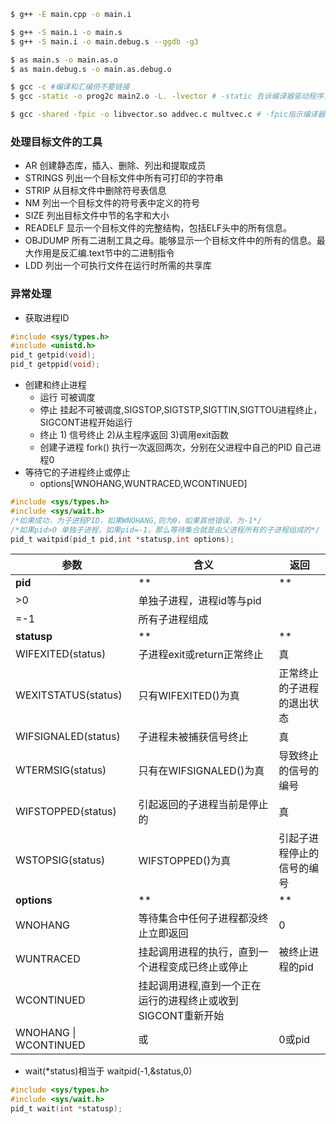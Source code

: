 ```sh
$ g++ -E main.cpp -o main.i

$ g++ -S main.i -o main.s
$ g++ -S main.i -o main.debug.s --ggdb -g3

$ as main.s -o main.as.o
$ as main.debug.s -o main.as.debug.o

$ gcc -c #编译和汇编但不要链接
$ gcc -static -o prog2c main2.o -L. -lvector # -static 告诉编译器驱动程序，链接器应该构建一个完全链接的可执行目标文件，-lvector 是 libvector.a 的缩写，-L.参数告诉链接器在当前目录下查找libvector.a

$ gcc -shared -fpic -o libvector.so addvec.c multvec.c # -fpic指示编译器生成与位置无关的代码，-shared指示链接器创建一个共享的目标文件
```

### 处理目标文件的工具
* AR 创建静态库，插入、删除、列出和提取成员
* STRINGS 列出一个目标文件中所有可打印的字符串
* STRIP 从目标文件中删除符号表信息
* NM 列出一个目标文件的符号表中定义的符号
* SIZE 列出目标文件中节的名字和大小
* READELF 显示一个目标文件的完整结构，包括ELF头中的所有信息。
* OBJDUMP 所有二进制工具之母。能够显示一个目标文件中的所有的信息。最大作用是反汇编.text节中的二进制指令
* LDD 列出一个可执行文件在运行时所需的共享库

### 异常处理
* 获取进程ID 
```c
#include <sys/types.h>
#include <unistd.h>
pid_t getpid(void);
pid_t getppid(void);
```
* 创建和终止进程
  - 运行 可被调度
  - 停止 挂起不可被调度,SIGSTOP,SIGTSTP,SIGTTIN,SIGTTOU进程终止，SIGCONT进程开始运行
  - 终止 1) 信号终止 2)从主程序返回 3)调用exit函数
  - 创建子进程 fork() 执行一次返回两次，分别在父进程中自己的PID 自己进程0
* 等待它的子进程终止或停止
  - options[WNOHANG,WUNTRACED,WCONTINUED]
```c
#include <sys/types.h>
#include <sys/wait.h>
/*如果成功，为子进程PID，如果WNOHANG,则为0，如果其他错误，为-1*/
/*如果pid>0 单独子进程，如果pid=-1，那么等待集合就是由父进程所有的子进程组成的*/
pid_t waitpid(pid_t pid,int *statusp,int options);
```

|参数|含义|返回
|----|---|----
|**pid**|**|**
|>0|单独子进程，进程id等与pid|
|=-1|所有子进程组成|
|**statusp**|**|**
|WIFEXITED(status)|子进程exit或return正常终止|真
|WEXITSTATUS(status)|只有WIFEXITED()为真|正常终止的子进程的退出状态
|WIFSIGNALED(status)|子进程未被捕获信号终止|真
|WTERMSIG(status)|只有在WIFSIGNALED()为真|导致终止的信号的编号
|WIFSTOPPED(status)|引起返回的子进程当前是停止的|真
|WSTOPSIG(status)|WIFSTOPPED()为真|引起子进程停止的信号的编号
|**options**|**|**
|WNOHANG|等待集合中任何子进程都没终止立即返回|0
|WUNTRACED|挂起调用进程的执行，直到一个进程变成已终止或停止|被终止进程的pid
|WCONTINUED|挂起调用进程,直到一个正在运行的进程终止或收到SIGCONT重新开始|
|WNOHANG \| WCONTINUED |或|0或pid


* wait(\*status)相当于 waitpid(-1,&status,0)
```c
#include <sys/types.h>
#include <sys/wait.h>
pid_t wait(int *statusp);
```